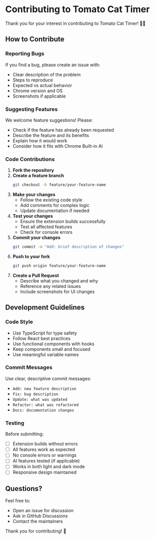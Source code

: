 # Contributing to Tomato Cat Timer

Thank you for your interest in contributing to Tomato Cat Timer! 🍅🐱

## How to Contribute

### Reporting Bugs

If you find a bug, please create an issue with:
- Clear description of the problem
- Steps to reproduce
- Expected vs actual behavior
- Chrome version and OS
- Screenshots if applicable

### Suggesting Features

We welcome feature suggestions! Please:
- Check if the feature has already been requested
- Describe the feature and its benefits
- Explain how it would work
- Consider how it fits with Chrome Built-in AI

### Code Contributions

1. **Fork the repository**
2. **Create a feature branch**
   ```bash
   git checkout -b feature/your-feature-name
   ```
3. **Make your changes**
   - Follow the existing code style
   - Add comments for complex logic
   - Update documentation if needed
4. **Test your changes**
   - Ensure the extension builds successfully
   - Test all affected features
   - Check for console errors
5. **Commit your changes**
   ```bash
   git commit -m "Add: brief description of changes"
   ```
6. **Push to your fork**
   ```bash
   git push origin feature/your-feature-name
   ```
7. **Create a Pull Request**
   - Describe what you changed and why
   - Reference any related issues
   - Include screenshots for UI changes

## Development Guidelines

### Code Style

- Use TypeScript for type safety
- Follow React best practices
- Use functional components with hooks
- Keep components small and focused
- Use meaningful variable names

### Commit Messages

Use clear, descriptive commit messages:
- `Add: new feature description`
- `Fix: bug description`
- `Update: what was updated`
- `Refactor: what was refactored`
- `Docs: documentation changes`

### Testing

Before submitting:
- [ ] Extension builds without errors
- [ ] All features work as expected
- [ ] No console errors or warnings
- [ ] AI features tested (if applicable)
- [ ] Works in both light and dark mode
- [ ] Responsive design maintained

## Questions?

Feel free to:
- Open an issue for discussion
- Ask in GitHub Discussions
- Contact the maintainers

Thank you for contributing! 🙏
